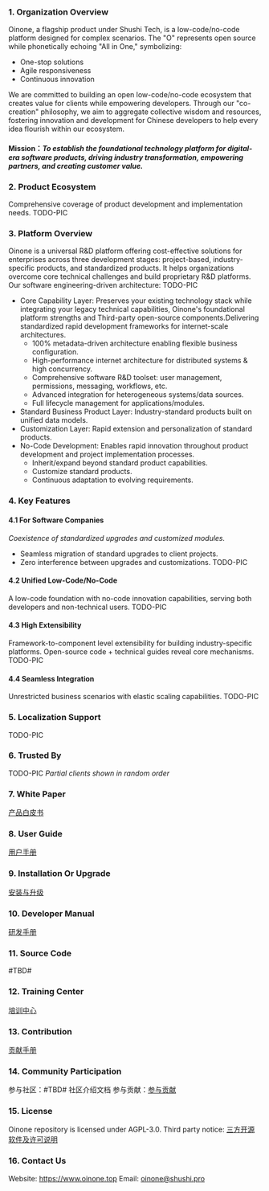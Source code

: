 ### 1. Organization Overview
Oinone, a flagship product under Shushi Tech, is a low-code/no-code platform designed for complex scenarios. The "O" represents open source while phonetically echoing "All in One," symbolizing:
 - One-stop solutions
 - Agile responsiveness
 - Continuous innovation

We are committed to building an open low-code/no-code ecosystem that creates value for clients while empowering developers. Through our "co-creation" philosophy, we aim to aggregate collective wisdom and resources, fostering innovation and development for Chinese developers to help every idea flourish within our ecosystem.

#### Mission：_To establish the foundational technology platform for digital-era software products, driving industry transformation, empowering partners, and creating customer value._

### 2. Product Ecosystem
Comprehensive coverage of product development and implementation needs.
TODO-PIC

### 3. Platform Overview
Oinone is a universal R&D platform offering cost-effective solutions for enterprises across three development stages: project-based, industry-specific products, and standardized products. It helps organizations overcome core technical challenges and build proprietary R&D platforms. Our software engineering-driven architecture:
TODO-PIC
- Core Capability Layer: Preserves your existing technology stack while integrating your legacy technical capabilities, Oinone's foundational platform strengths and Third-party open-source components.Delivering standardized rapid development frameworks for internet-scale architectures.
    - 100% metadata-driven architecture enabling flexible business configuration.
    - High-performance internet architecture for distributed systems & high concurrency.
    - Comprehensive software R&D toolset: user management, permissions, messaging, workflows, etc.
    - Advanced integration for heterogeneous systems/data sources.
    - Full lifecycle management for applications/modules.
- Standard Business Product Layer: Industry-standard products built on unified data models.
- Customization Layer: Rapid extension and personalization of standard products.
- No-Code Development: Enables rapid innovation throughout product development and project implementation processes.
    - Inherit/expand beyond standard product capabilities.
    - Customize standard products.
    - Continuous adaptation to evolving requirements.

### 4. Key Features
#### 4.1 For Software Companies
_Coexistence of standardized upgrades and customized modules._
- Seamless migration of standard upgrades to client projects.
- Zero interference between upgrades and customizations.
TODO-PIC

#### 4.2 Unified Low-Code/No-Code
A low-code foundation with no-code innovation capabilities, serving both developers and non-technical users.
TODO-PIC

#### 4.3 High Extensibility
Framework-to-component level extensibility for building industry-specific platforms. Open-source code + technical guides reveal core mechanisms.
TODO-PIC

#### 4.4 Seamless Integration
Unrestricted business scenarios with elastic scaling capabilities.
TODO-PIC

### 5. Localization Support
TODO-PIC

### 6. Trusted By
TODO-PIC
 _Partial clients shown in random order_ 

### 7. White Paper
[产品白皮书](https://e.gitee.com/shushiwangluo/repos/oinone/docs/tree/dev%2Fprl/src%2Fzh-cn%2FProductWhitePaper)

### 8. User Guide
[用户手册](https://e.gitee.com/shushiwangluo/repos/oinone/docs/tree/dev%2Fprl/src%2Fzh-cn%2FUserHandbook)

### 9. Installation Or Upgrade
[安装与升级](https://e.gitee.com/shushiwangluo/repos/oinone/docs/tree/dev%2Fprl/src%2Fzh-cn%2FInstallOrUpgrade)

### 10. Developer Manual
[研发手册](https://e.gitee.com/shushiwangluo/repos/oinone/docs/tree/dev%2Fprl/src%2Fzh-cn%2FDevelopment)

### 11. Source Code
#TBD#

### 12. Training Center
[培训中心](https://e.gitee.com/shushiwangluo/repos/oinone/docs/tree/dev%2Fprl/src%2Fzh-cn%2FTrainingCenter)

### 13. Contribution
[贡献手册](https://e.gitee.com/shushiwangluo/repos/oinone/docs/tree/dev%2Fprl/src%2Fzh-cn%2FContribute)

### 14. Community Participation
参与社区：#TBD# 社区介绍文档
参与贡献：[参与贡献](https://e.gitee.com/shushiwangluo/repos/oinone/docs/blob/dev%2Fprl/src%2Fzh-cn%2FContribute%2FREADME.md)

### 15. License
Oinone repository is licensed under AGPL-3.0.
Third party notice: [三方开源软件及许可说明](http://https://e.gitee.com/shushiwangluo/repos/oinone/docs/blob/dev%2Fprl/src/zh-cn/ThirdParty/README.md)

### 16. Contact Us
Website: https://www.oinone.top
Email: oinone@shushi.pro
